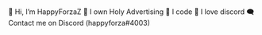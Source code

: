 👋 Hi, I’m HappyForzaZ
🙏 I own Holy Advertising 
🤖 I code
💬 I love discord
🗨 Contact me on Discord (happyforza#4003)

